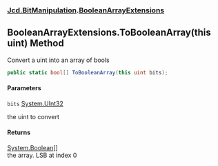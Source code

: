 ### [Jcd.BitManipulation](Jcd.BitManipulation.md 'Jcd.BitManipulation').[BooleanArrayExtensions](Jcd.BitManipulation.BooleanArrayExtensions.md 'Jcd.BitManipulation.BooleanArrayExtensions')

## BooleanArrayExtensions.ToBooleanArray(this uint) Method

Convert a uint into an array of bools

```csharp
public static bool[] ToBooleanArray(this uint bits);
```

#### Parameters

<a name='Jcd.BitManipulation.BooleanArrayExtensions.ToBooleanArray(thisuint).bits'></a>

`bits` [System.UInt32](https://docs.microsoft.com/en-us/dotnet/api/System.UInt32 'System.UInt32')

the uint to convert

#### Returns

[System.Boolean](https://docs.microsoft.com/en-us/dotnet/api/System.Boolean 'System.Boolean')[[]](https://docs.microsoft.com/en-us/dotnet/api/System.Array 'System.Array')  
the array. LSB at index 0